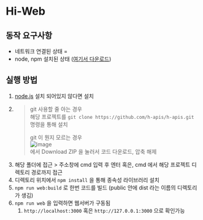 # Hi-Web

## 동작 요구사항

- 네트워크 연결된 상태 =
- node, npm 설치된 상태 ([여기서 다운로드](https://nodejs.org/ko/))

## 실행 방법

1. [node.js](https://nodejs.org/ko/) 설치 되어있지 않다면 설치
1. > git 사용할 줄 아는 경우  
   > 해당 프로젝트를 `git clone https://github.com/h-apis/h-apis.git` 명령을 통해 설치
   >
   > git 이 뭔지 모르는 경우  
   > ![image](https://user-images.githubusercontent.com/73422319/98678169-7d127300-23a1-11eb-9ee8-47b10221fe6b.png)  
   > 에서 Download ZIP 을 눌러서 코드 다운로드, 압축 해제
   >
1. 해당 폴더에 접근 > 주소창에 cmd 입력 후 엔터 혹은, cmd 에서 해당 프로젝트 디렉토리 경로까지 접근
1. 디렉토리 위치에서 `npm install` 을 통해 종속성 라이브러리 설치
1. `npm run web:build` 로 한번 코드를 빌드 (public 안에 dist 라는 이름의 디렉토리가 생김)
1. `npm run web` 을 입력하면 웹서버가 구동됨
   1. `http://localhost:3000` 혹은 `http://127.0.0.1:3000` 으로 확인가능 

